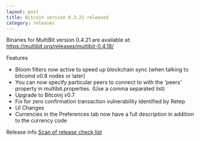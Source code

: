 ```yaml
---
layout: post
title: Bitcoin version 0.3.21 released
category: releases
---
```


Binaries for MultiBit version 0.4.21 are available at:
  <https://multibit.org/releases/multibit-0.4.18/>

Features
* Bloom filters now active to speed up blockchain sync (when talking to bitcoind v0.8 nodes or later)
* You can now specify particular peers to connect to with the 'peers' property in multibit.properties. (Use a comma separated list)
* Upgrade to Bitcoinj v0.7
* Fix for zero confirmation transaction vulnerability identified by Retep
* UI Changes
* Currencies in the Preferences tab now have a full description in addition to the currency code

Release info
[Scan of release check list](https://multibit.org/test/releaseCheckList-0.4.21.jpg)
